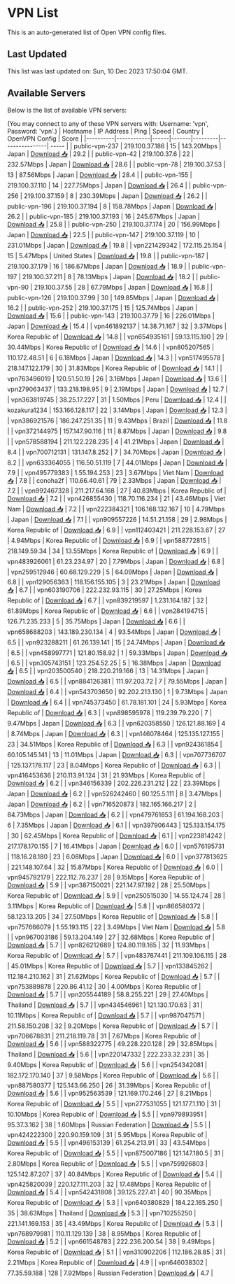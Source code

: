 # VPN List

This is an auto-generated list of Open VPN config files.

## Last Updated

This list was last updated on: Sun, 10 Dec 2023 17:50:04 GMT.

## Available Servers

Below is the list of available VPN servers:

(You may connect to any of these VPN servers with: Username: 'vpn', Password: 'vpn'.)
| Hostname | IP Address | Ping | Speed | Country | OpenVPN Config | Score |
|----------|------------|------|-------|---------|----------------| ----- |
| public-vpn-237 | 219.100.37.186 | 15 | 143.20Mbps | Japan | [Download 📥](./configs/server_0_JP.ovpn) | 29.2 |
| public-vpn-42 | 219.100.37.6 | 22 | 232.57Mbps | Japan | [Download 📥](./configs/server_1_JP.ovpn) | 28.6 |
| public-vpn-78 | 219.100.37.53 | 13 | 87.56Mbps | Japan | [Download 📥](./configs/server_2_JP.ovpn) | 28.4 |
| public-vpn-155 | 219.100.37.110 | 14 | 227.75Mbps | Japan | [Download 📥](./configs/server_3_JP.ovpn) | 26.4 |
| public-vpn-256 | 219.100.37.159 | 8 | 230.39Mbps | Japan | [Download 📥](./configs/server_4_JP.ovpn) | 26.2 |
| public-vpn-196 | 219.100.37.194 | 8 | 158.78Mbps | Japan | [Download 📥](./configs/server_5_JP.ovpn) | 26.2 |
| public-vpn-185 | 219.100.37.193 | 16 | 245.67Mbps | Japan | [Download 📥](./configs/server_6_JP.ovpn) | 25.8 |
| public-vpn-250 | 219.100.37.174 | 20 | 156.99Mbps | Japan | [Download 📥](./configs/server_7_JP.ovpn) | 22.5 |
| public-vpn-147 | 219.100.37.119 | 10 | 231.01Mbps | Japan | [Download 📥](./configs/server_8_JP.ovpn) | 19.8 |
| vpn221429342 | 172.115.25.154 | 15 | 5.47Mbps | United States | [Download 📥](./configs/server_9_US.ovpn) | 19.8 |
| public-vpn-187 | 219.100.37.179 | 16 | 186.67Mbps | Japan | [Download 📥](./configs/server_10_JP.ovpn) | 18.9 |
| public-vpn-197 | 219.100.37.211 | 8 | 78.13Mbps | Japan | [Download 📥](./configs/server_11_JP.ovpn) | 18.2 |
| public-vpn-90 | 219.100.37.55 | 28 | 67.79Mbps | Japan | [Download 📥](./configs/server_12_JP.ovpn) | 16.8 |
| public-vpn-126 | 219.100.37.99 | 30 | 149.85Mbps | Japan | [Download 📥](./configs/server_13_JP.ovpn) | 16.2 |
| public-vpn-252 | 219.100.37.175 | 15 | 125.74Mbps | Japan | [Download 📥](./configs/server_14_JP.ovpn) | 15.6 |
| public-vpn-143 | 219.100.37.79 | 16 | 226.01Mbps | Japan | [Download 📥](./configs/server_15_JP.ovpn) | 15.4 |
| vpn461892137 | 14.38.71.167 | 32 | 3.37Mbps | Korea Republic of | [Download 📥](./configs/server_16_KR.ovpn) | 14.8 |
| vpn654935161 | 59.13.115.190 | 29 | 30.44Mbps | Korea Republic of | [Download 📥](./configs/server_17_KR.ovpn) | 14.6 |
| vpn805207565 | 110.172.48.51 | 6 | 6.18Mbps | Japan | [Download 📥](./configs/server_18_JP.ovpn) | 14.3 |
| vpn517495578 | 218.147.122.179 | 30 | 31.83Mbps | Korea Republic of | [Download 📥](./configs/server_19_KR.ovpn) | 14.1 |
| vpn763496019 | 120.51.50.19 | 26 | 3.16Mbps | Japan | [Download 📥](./configs/server_20_JP.ovpn) | 13.6 |
| vpn279063437 | 133.218.198.95 | 9 | 2.19Mbps | Japan | [Download 📥](./configs/server_21_JP.ovpn) | 12.7 |
| vpn363819745 | 38.25.17.227 | 31 | 1.50Mbps | Peru | [Download 📥](./configs/server_22_PE.ovpn) | 12.4 |
| kozakura1234 | 153.166.128.117 | 22 | 3.14Mbps | Japan | [Download 📥](./configs/server_23_JP.ovpn) | 12.3 |
| vpn386921576 | 186.247.251.35 | 11 | 9.43Mbps | Brazil | [Download 📥](./configs/server_24_BR.ovpn) | 11.8 |
| vpn372144975 | 157.147.90.116 | 11 | 8.87Mbps | Japan | [Download 📥](./configs/server_25_JP.ovpn) | 9.8 |
| vpn578588194 | 211.122.228.235 | 4 | 41.21Mbps | Japan | [Download 📥](./configs/server_26_JP.ovpn) | 8.4 |
| vpn700712131 | 131.147.8.252 | 7 | 34.70Mbps | Japan | [Download 📥](./configs/server_27_JP.ovpn) | 8.2 |
| vpn633364055 | 116.50.51.119 | 7 | 44.01Mbps | Japan | [Download 📥](./configs/server_28_JP.ovpn) | 7.9 |
| vpn495779383 | 1.55.194.253 | 23 | 3.67Mbps | Viet Nam | [Download 📥](./configs/server_29_VN.ovpn) | 7.8 |
| conoha2f | 110.66.40.61 | 79 | 2.33Mbps | Japan | [Download 📥](./configs/server_30_JP.ovpn) | 7.2 |
| vpn992467328 | 211.217.64.168 | 27 | 40.83Mbps | Korea Republic of | [Download 📥](./configs/server_31_KR.ovpn) | 7.2 |
| vpn426855430 | 118.70.116.234 | 21 | 43.46Mbps | Viet Nam | [Download 📥](./configs/server_32_VN.ovpn) | 7.2 |
| vpn222384321 | 106.168.132.167 | 10 | 4.79Mbps | Japan | [Download 📥](./configs/server_33_JP.ovpn) | 7.1 |
| vpn909557226 | 14.51.21.158 | 29 | 2.98Mbps | Korea Republic of | [Download 📥](./configs/server_34_KR.ovpn) | 6.9 |
| vpn112403421 | 211.228.153.67 | 27 | 4.94Mbps | Korea Republic of | [Download 📥](./configs/server_35_KR.ovpn) | 6.9 |
| vpn588772815 | 218.149.59.34 | 34 | 13.55Mbps | Korea Republic of | [Download 📥](./configs/server_36_KR.ovpn) | 6.9 |
| vpn483926061 | 61.23.234.97 | 20 | 7.79Mbps | Japan | [Download 📥](./configs/server_37_JP.ovpn) | 6.8 |
| vpn259512946 | 60.68.129.229 | 5 | 64.09Mbps | Japan | [Download 📥](./configs/server_38_JP.ovpn) | 6.8 |
| vpn129056363 | 118.156.155.105 | 3 | 23.21Mbps | Japan | [Download 📥](./configs/server_39_JP.ovpn) | 6.7 |
| vpn603190706 | 222.232.93.115 | 30 | 27.25Mbps | Korea Republic of | [Download 📥](./configs/server_40_KR.ovpn) | 6.7 |
| vpn839219597 | 1.231.164.187 | 32 | 61.89Mbps | Korea Republic of | [Download 📥](./configs/server_41_KR.ovpn) | 6.6 |
| vpn284194715 | 126.71.235.233 | 5 | 35.75Mbps | Japan | [Download 📥](./configs/server_42_JP.ovpn) | 6.6 |
| vpn658688203 | 143.189.230.134 | 4 | 93.54Mbps | Japan | [Download 📥](./configs/server_43_JP.ovpn) | 6.5 |
| vpn923288211 | 61.26.139.141 | 15 | 24.74Mbps | Japan | [Download 📥](./configs/server_44_JP.ovpn) | 6.5 |
| vpn458997771 | 121.80.158.92 | 1 | 59.33Mbps | Japan | [Download 📥](./configs/server_45_JP.ovpn) | 6.5 |
| vpn305743151 | 123.254.52.25 | 5 | 16.38Mbps | Japan | [Download 📥](./configs/server_46_JP.ovpn) | 6.5 |
| vpn203500540 | 218.220.219.166 | 13 | 14.31Mbps | Japan | [Download 📥](./configs/server_47_JP.ovpn) | 6.5 |
| vpn884126381 | 111.97.203.72 | 7 | 79.55Mbps | Japan | [Download 📥](./configs/server_48_JP.ovpn) | 6.4 |
| vpn543703650 | 92.202.213.130 | 1 | 9.73Mbps | Japan | [Download 📥](./configs/server_49_JP.ovpn) | 6.4 |
| vpn745373450 | 61.78.181.101 | 24 | 5.93Mbps | Korea Republic of | [Download 📥](./configs/server_50_KR.ovpn) | 6.3 |
| vpn898595978 | 119.239.79.220 | 7 | 9.47Mbps | Japan | [Download 📥](./configs/server_51_JP.ovpn) | 6.3 |
| vpn620358550 | 126.121.88.169 | 4 | 8.74Mbps | Japan | [Download 📥](./configs/server_52_JP.ovpn) | 6.3 |
| vpn146078464 | 125.135.127.155 | 23 | 34.51Mbps | Korea Republic of | [Download 📥](./configs/server_53_KR.ovpn) | 6.3 |
| vpn924361854 | 60.105.145.141 | 13 | 11.01Mbps | Japan | [Download 📥](./configs/server_54_JP.ovpn) | 6.3 |
| vpn707736707 | 125.137.178.117 | 23 | 8.04Mbps | Korea Republic of | [Download 📥](./configs/server_55_KR.ovpn) | 6.3 |
| vpn416453636 | 210.113.91.124 | 31 | 21.93Mbps | Korea Republic of | [Download 📥](./configs/server_56_KR.ovpn) | 6.2 |
| vpn346156339 | 202.226.231.212 | 22 | 23.39Mbps | Japan | [Download 📥](./configs/server_57_JP.ovpn) | 6.2 |
| vpn526242460 | 60.125.5.111 | 8 | 3.47Mbps | Japan | [Download 📥](./configs/server_58_JP.ovpn) | 6.2 |
| vpn716520873 | 182.165.166.217 | 2 | 84.73Mbps | Japan | [Download 📥](./configs/server_59_JP.ovpn) | 6.2 |
| vpn479761853 | 61.194.168.203 | 6 | 7.35Mbps | Japan | [Download 📥](./configs/server_60_JP.ovpn) | 6.1 |
| vpn397906443 | 125.133.154.175 | 30 | 62.45Mbps | Korea Republic of | [Download 📥](./configs/server_61_KR.ovpn) | 6.1 |
| vpn223814242 | 217.178.170.155 | 7 | 16.41Mbps | Japan | [Download 📥](./configs/server_62_JP.ovpn) | 6.0 |
| vpn576195731 | 118.16.28.180 | 23 | 6.08Mbps | Japan | [Download 📥](./configs/server_63_JP.ovpn) | 6.0 |
| vpn377813625 | 221.148.107.64 | 32 | 15.87Mbps | Korea Republic of | [Download 📥](./configs/server_64_KR.ovpn) | 6.0 |
| vpn945792179 | 222.112.76.237 | 28 | 9.15Mbps | Korea Republic of | [Download 📥](./configs/server_65_KR.ovpn) | 5.9 |
| vpn387150021 | 221.147.97.192 | 28 | 25.50Mbps | Korea Republic of | [Download 📥](./configs/server_66_KR.ovpn) | 5.9 |
| vpn250515030 | 14.55.124.74 | 28 | 3.11Mbps | Korea Republic of | [Download 📥](./configs/server_67_KR.ovpn) | 5.8 |
| vpn866580372 | 58.123.13.205 | 34 | 27.50Mbps | Korea Republic of | [Download 📥](./configs/server_68_KR.ovpn) | 5.8 |
| vpn757666079 | 1.55.193.115 | 22 | 3.49Mbps | Viet Nam | [Download 📥](./configs/server_69_VN.ovpn) | 5.8 |
| vpn967003186 | 59.13.204.149 | 27 | 32.68Mbps | Korea Republic of | [Download 📥](./configs/server_70_KR.ovpn) | 5.7 |
| vpn826212689 | 124.80.119.165 | 32 | 11.93Mbps | Korea Republic of | [Download 📥](./configs/server_71_KR.ovpn) | 5.7 |
| vpn483767441 | 211.109.106.115 | 28 | 45.01Mbps | Korea Republic of | [Download 📥](./configs/server_72_KR.ovpn) | 5.7 |
| vpn133845262 | 112.184.210.162 | 31 | 21.62Mbps | Korea Republic of | [Download 📥](./configs/server_73_KR.ovpn) | 5.7 |
| vpn753889878 | 220.86.41.12 | 30 | 4.00Mbps | Korea Republic of | [Download 📥](./configs/server_74_KR.ovpn) | 5.7 |
| vpn205544189 | 58.8.255.221 | 29 | 27.40Mbps | Thailand | [Download 📥](./configs/server_75_TH.ovpn) | 5.7 |
| vpn434546961 | 121.130.170.63 | 31 | 10.11Mbps | Korea Republic of | [Download 📥](./configs/server_76_KR.ovpn) | 5.7 |
| vpn987047571 | 211.58.150.208 | 32 | 9.20Mbps | Korea Republic of | [Download 📥](./configs/server_77_KR.ovpn) | 5.7 |
| vpn706678831 | 211.218.119.78 | 31 | 7.67Mbps | Korea Republic of | [Download 📥](./configs/server_78_KR.ovpn) | 5.6 |
| vpn588322775 | 49.228.220.128 | 29 | 32.85Mbps | Thailand | [Download 📥](./configs/server_79_TH.ovpn) | 5.6 |
| vpn220147332 | 222.233.32.231 | 35 | 9.40Mbps | Korea Republic of | [Download 📥](./configs/server_80_KR.ovpn) | 5.6 |
| vpn254342081 | 182.172.170.140 | 37 | 9.58Mbps | Korea Republic of | [Download 📥](./configs/server_81_KR.ovpn) | 5.6 |
| vpn887580377 | 125.143.66.250 | 26 | 31.39Mbps | Korea Republic of | [Download 📥](./configs/server_82_KR.ovpn) | 5.6 |
| vpn952563539 | 121.169.170.246 | 27 | 8.21Mbps | Korea Republic of | [Download 📥](./configs/server_83_KR.ovpn) | 5.5 |
| vpn277531055 | 121.177.1.110 | 31 | 10.10Mbps | Korea Republic of | [Download 📥](./configs/server_84_KR.ovpn) | 5.5 |
| vpn979893951 | 95.37.3.162 | 38 | 1.60Mbps | Russian Federation | [Download 📥](./configs/server_85_RU.ovpn) | 5.5 |
| vpn424222300 | 220.90.159.109 | 31 | 5.95Mbps | Korea Republic of | [Download 📥](./configs/server_86_KR.ovpn) | 5.5 |
| vpn496153139 | 61.254.213.91 | 33 | 43.54Mbps | Korea Republic of | [Download 📥](./configs/server_87_KR.ovpn) | 5.5 |
| vpn875007186 | 121.147.180.5 | 31 | 2.80Mbps | Korea Republic of | [Download 📥](./configs/server_88_KR.ovpn) | 5.5 |
| vpn759926803 | 125.142.87.207 | 37 | 40.84Mbps | Korea Republic of | [Download 📥](./configs/server_89_KR.ovpn) | 5.4 |
| vpn425820039 | 220.127.111.203 | 32 | 17.48Mbps | Korea Republic of | [Download 📥](./configs/server_90_KR.ovpn) | 5.4 |
| vpn542431808 | 39.125.227.41 | 40 | 90.35Mbps | Korea Republic of | [Download 📥](./configs/server_91_KR.ovpn) | 5.3 |
| vpn640380829 | 184.22.165.250 | 35 | 38.63Mbps | Thailand | [Download 📥](./configs/server_92_TH.ovpn) | 5.3 |
| vpn710255250 | 221.141.169.153 | 35 | 43.49Mbps | Korea Republic of | [Download 📥](./configs/server_93_KR.ovpn) | 5.3 |
| vpn768979981 | 110.11.129.139 | 38 | 8.95Mbps | Korea Republic of | [Download 📥](./configs/server_94_KR.ovpn) | 5.2 |
| vpn661548783 | 222.236.200.54 | 38 | 9.49Mbps | Korea Republic of | [Download 📥](./configs/server_95_KR.ovpn) | 5.1 |
| vpn310902206 | 112.186.28.85 | 31 | 2.21Mbps | Korea Republic of | [Download 📥](./configs/server_96_KR.ovpn) | 4.9 |
| vpn646038302 | 77.35.59.188 | 128 | 7.92Mbps | Russian Federation | [Download 📥](./configs/server_97_RU.ovpn) | 4.7 |
